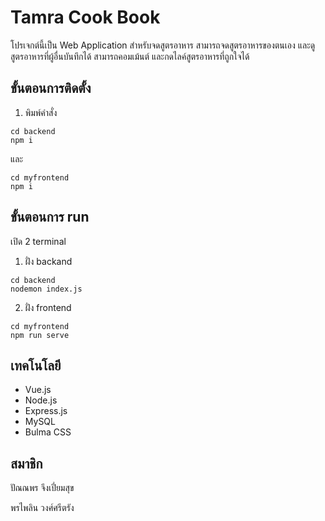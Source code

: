 # Tamra Cook Book
โปรเจกต์นี้เป็น Web Application สำหรับจดสูตรอาหาร สามารถจดสูตรอาหารของตนเอง และดูสูตรอาหารที่ผู้อื่นบันทึกได้ สามารถคอมเม้นต์ และกดไลค์สูตรอาหารที่ถูกใจได้
## ขั้นตอนการติดตั้ง
1. พิมพ์คำสั่ง
```
cd backend
npm i
```
และ
```
cd myfrontend
npm i
```

## ขั้นตอนการ run
เปิด 2 terminal
1. ฝั่ง backand
```
cd backend
nodemon index.js
```
2. ฝั่ง frontend
```
cd myfrontend
npm run serve
```
## เทคโนโลยี
* Vue.js
* Node.js
* Express.js
* MySQL
* Bulma CSS
## สมาชิก
ปัณณพร จึงเปี่ยมสุข

พรไพลิน วงศ์ศรีตรัง



